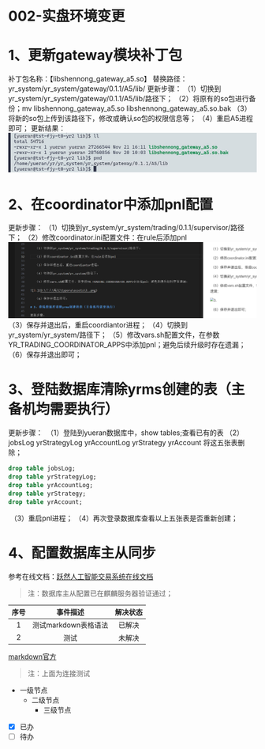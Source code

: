 # 002-实盘环境变更

# 1、更新gateway模块补丁包

补丁包名称：【libshennong_gateway_a5.so】
替换路径：yr_system/yr_system/gateway/0.1.1/A5/lib/ 
更新步骤：
​	（1）切换到yr_system/yr_system/gateway/0.1.1/A5/lib/路径下；
​	（2）将原有的so包进行备份；mv libshennong_gateway_a5.so libshennong_gateway_a5.so.bak
​	（3）将新的so包上传到该路径下，修改或确认so包的权限信息等；
​	（4）重启A5进程即可；
更新结果：
![图片](assets/1..png)


# 2、在coordinator中添加pnl配置

更新步骤：
​	（1）切换到yr_system/yr_system/trading/0.1.1/supervisor/路径下；
​	（2）修改coordinator.ini配置文件：在rule后添加pnl
![图片](assets/image-1.png)
​	（3）保存并退出后，重启coordiantor进程；
​	（4）切换到yr_system/yr_system/路径下；
​	（5）修改vars.sh配置文件，在参数YR_TRADING_COORDINATOR_APPS中添加pnl；避免后续升级时存在遗漏；
​	（6）保存并退出即可；

# 3、登陆数据库清除yrms创建的表（主备机均需要执行）

更新步骤：
​	（1）登陆到yueran数据库中，show tables;查看已有的表
​	（2）jobsLog yrStrategyLog  yrAccountLog  yrStrategy  yrAccount 将这五张表删除；

```sql
drop table jobsLog;
drop table yrStrategyLog;
drop table yrAccountLog;
drop table yrStrategy;
drop table yrAccount;
```

​	（3）重启pnl进程；
​	（4）再次登录数据库查看以上五张表是否重新创建；

# 4、配置数据库主从同步

参考在线文档：[跃然人工智能交易系统在线文档](https://docs.qq.com/doc/DSUtTSEJ6SlB4TVlE)

> 注：数据库主从配置已在麒麟服务器验证通过；

|序号|事件描述|解决状态|
|:---:|:---:|:---:|
|1|测试markdown表格语法  |已解决|
|2|测试                  |未解决|



[markdown官方](https://markdown.com.cn/extended-syntax/heading-ids.html#heading-ids)
>注：上面为连接测试

- 一级节点
    - 二级节点
        - 三级节点

- [x] 已办
- [ ] 待办
